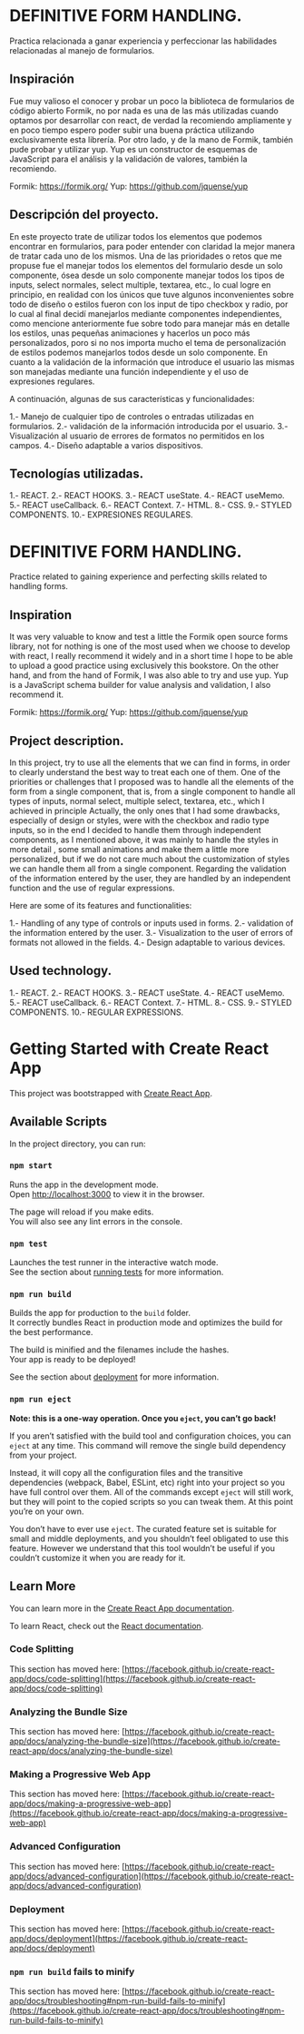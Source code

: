 # DEFINITIVE FORM HANDLING.

Practica relacionada a ganar experiencia y perfeccionar las habilidades relacionadas al manejo de formularios.

## Inspiración

Fue muy valioso el conocer y probar un poco la biblioteca de formularios de código abierto Formik, no por nada es una de las más utilizadas cuando optamos por desarrollar con react, de verdad la recomiendo ampliamente y en poco tiempo espero poder subir una buena práctica utilizando exclusivamente esta librería. Por otro lado, y de la mano de Formik, también pude probar y utilizar yup. Yup es un constructor de esquemas de JavaScript para el análisis y la validación de valores, también la recomiendo.

Formik: https://formik.org/
Yup: https://github.com/jquense/yup

## Descripción del proyecto.

En este proyecto trate de utilizar todos los elementos que podemos encontrar en formularios, para poder entender con claridad la mejor manera de tratar cada uno de los mismos. Una de las prioridades o retos que me propuse fue el manejar todos los elementos del formulario desde un solo componente, ósea desde un solo componente manejar todos los tipos de inputs, select normales, select multiple, textarea, etc., lo cual logre en principio, en realidad con los únicos que tuve algunos inconvenientes sobre todo de diseño o estilos fueron con los input de tipo checkbox y radio, por lo cual al final decidí manejarlos mediante componentes independientes, como mencione anteriormente fue sobre todo para manejar más en detalle los estilos, unas pequeñas animaciones y hacerlos un poco más personalizados, poro si no nos importa mucho el tema de personalización de estilos podemos manejarlos todos desde un solo componente. En cuanto a la validación de la información que introduce el usuario las mismas son manejadas mediante una función independiente y el uso de expresiones regulares.

A continuación, algunas de sus características y funcionalidades:

1.- Manejo de cualquier tipo de controles o entradas utilizadas en formularios.
2.- validación de la información introducida por el usuario.
3.- Visualización al usuario de errores de formatos no permitidos en los campos.
4.- Diseño adaptable a varios dispositivos.

## Tecnologías utilizadas.

1.- REACT.
2.- REACT HOOKS.
3.- REACT useState.
4.- REACT useMemo.
5.- REACT useCallback.
6.- REACT Context.
7.- HTML.
8.- CSS.
9.- STYLED COMPONENTS.
10.- EXPRESIONES REGULARES.

# DEFINITIVE FORM HANDLING.

Practice related to gaining experience and perfecting skills related to handling forms.

## Inspiration

It was very valuable to know and test a little the Formik open source forms library, not for nothing is one of the most used when we choose to develop with react, I really recommend it widely and in a short time I hope to be able to upload a good practice using exclusively this bookstore. On the other hand, and from the hand of Formik, I was also able to try and use yup. Yup is a JavaScript schema builder for value analysis and validation, I also recommend it.

Formik: https://formik.org/
Yup: https://github.com/jquense/yup

## Project description.

In this project, try to use all the elements that we can find in forms, in order to clearly understand the best way to treat each one of them. One of the priorities or challenges that I proposed was to handle all the elements of the form from a single component, that is, from a single component to handle all types of inputs, normal select, multiple select, textarea, etc., which I achieved in principle Actually, the only ones that I had some drawbacks, especially of design or styles, were with the checkbox and radio type inputs, so in the end I decided to handle them through independent components, as I mentioned above, it was mainly to handle the styles in more detail , some small animations and make them a little more personalized, but if we do not care much about the customization of styles we can handle them all from a single component. Regarding the validation of the information entered by the user, they are handled by an independent function and the use of regular expressions.

Here are some of its features and functionalities:

1.- Handling of any type of controls or inputs used in forms.
2.- validation of the information entered by the user.
3.- Visualization to the user of errors of formats not allowed in the fields.
4.- Design adaptable to various devices.

## Used technology.

1.- REACT.
2.- REACT HOOKS.
3.- REACT useState.
4.- REACT useMemo.
5.- REACT useCallback.
6.- REACT Context.
7.- HTML.
8.- CSS.
9.- STYLED COMPONENTS.
10.- REGULAR EXPRESSIONS.

# Getting Started with Create React App

This project was bootstrapped with [Create React App](https://github.com/facebook/create-react-app).

## Available Scripts

In the project directory, you can run:

### `npm start`

Runs the app in the development mode.\
Open [http://localhost:3000](http://localhost:3000) to view it in the browser.

The page will reload if you make edits.\
You will also see any lint errors in the console.

### `npm test`

Launches the test runner in the interactive watch mode.\
See the section about [running tests](https://facebook.github.io/create-react-app/docs/running-tests) for more information.

### `npm run build`

Builds the app for production to the `build` folder.\
It correctly bundles React in production mode and optimizes the build for the best performance.

The build is minified and the filenames include the hashes.\
Your app is ready to be deployed!

See the section about [deployment](https://facebook.github.io/create-react-app/docs/deployment) for more information.

### `npm run eject`

**Note: this is a one-way operation. Once you `eject`, you can’t go back!**

If you aren’t satisfied with the build tool and configuration choices, you can `eject` at any time. This command will remove the single build dependency from your project.

Instead, it will copy all the configuration files and the transitive dependencies (webpack, Babel, ESLint, etc) right into your project so you have full control over them. All of the commands except `eject` will still work, but they will point to the copied scripts so you can tweak them. At this point you’re on your own.

You don’t have to ever use `eject`. The curated feature set is suitable for small and middle deployments, and you shouldn’t feel obligated to use this feature. However we understand that this tool wouldn’t be useful if you couldn’t customize it when you are ready for it.

## Learn More

You can learn more in the [Create React App documentation](https://facebook.github.io/create-react-app/docs/getting-started).

To learn React, check out the [React documentation](https://reactjs.org/).

### Code Splitting

This section has moved here: [https://facebook.github.io/create-react-app/docs/code-splitting](https://facebook.github.io/create-react-app/docs/code-splitting)

### Analyzing the Bundle Size

This section has moved here: [https://facebook.github.io/create-react-app/docs/analyzing-the-bundle-size](https://facebook.github.io/create-react-app/docs/analyzing-the-bundle-size)

### Making a Progressive Web App

This section has moved here: [https://facebook.github.io/create-react-app/docs/making-a-progressive-web-app](https://facebook.github.io/create-react-app/docs/making-a-progressive-web-app)

### Advanced Configuration

This section has moved here: [https://facebook.github.io/create-react-app/docs/advanced-configuration](https://facebook.github.io/create-react-app/docs/advanced-configuration)

### Deployment

This section has moved here: [https://facebook.github.io/create-react-app/docs/deployment](https://facebook.github.io/create-react-app/docs/deployment)

### `npm run build` fails to minify

This section has moved here: [https://facebook.github.io/create-react-app/docs/troubleshooting#npm-run-build-fails-to-minify](https://facebook.github.io/create-react-app/docs/troubleshooting#npm-run-build-fails-to-minify)
